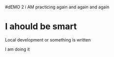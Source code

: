 #dEMO 2
i AM practicing again and again and again


# I ahould be smart
Local development or something is written

I am doing it